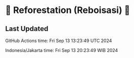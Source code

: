 
# 🌳 Reforestation (Reboisasi) 🌲

## Last Updated

GitHub Actions time: Fri Sep 13 13:23:49 UTC 2024

Indonesia/Jakarta time: Fri Sep 13 20:23:49 WIB 2024
